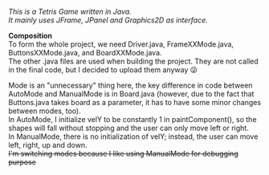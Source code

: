 *This is a Tetris Game written in Java.  
It mainly uses JFrame, JPanel and Graphics2D as interface.*

**Composition**  
To form the whole project, we need Driver.java, FrameXXMode.java, ButtonsXXMode.java, and BoardXXMode.java.  
The other .java files are used when building the project. They are not called in the final code, but I decided to upload them anyway 😜  

Mode is an "unnecessary" thing here, the key difference in code between AutoMode and ManualMode is in Board.java (however, due to the fact that Buttons.java takes board as a parameter, it has to have some minor changes between modes, too).  
In AutoMode, I initialize velY to be constantly 1 in paintComponent(), so the shapes will fall without stopping and the user can only move left or right.  
In ManualMode, there is no initialization of velY; instead, the user can move left, right, up and down.  
~~I'm switching modes because I like using ManualMode for debugging purpose~~  


